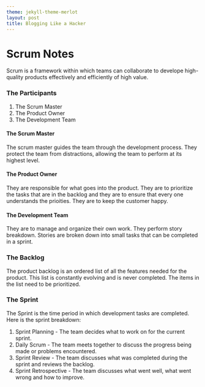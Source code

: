 ```yaml
---
theme: jekyll-theme-merlot
layout: post
title: Blogging Like a Hacker
---
```

# Scrum Notes
Scrum is a framework within which teams can collaborate to develope high-quality products effectively and efficiently of high value.  

### The Participants

1. The Scrum Master
2. The Product Owner
3. The Development Team

#### The Scrum Master
The scrum master guides the team through the development process. They protect the team from distractions, allowing the team to perform at its highest level.

#### The Product Owner
They are responsible for what goes into the product. They are to prioritize the tasks that are in the backlog and they are to ensure that every one understands the prioities. They are to keep the customer happy.

#### The Development Team
They are to manage and organize their own work. They perform story breakdown. Stories are broken down into small tasks that can be completed in a sprint.

### The Backlog
The product backlog is an ordered list of all the features needed for the product. This list is constantly evolving and is never completed. The items in the list need to be prioritized.

### The Sprint
The Sprint is the time period in which development tasks are completed. Here is the sprint breakdown:
  1. Sprint Planning - The team decides what to work on for the current sprint.
  2. Daily Scrum - The team meets together to discuss the progress being made or problems encountered.
  3. Sprint Review - The team discusses what was completed during the sprint and reviews the backlog.
  4. Sprint Retrospective - The team discusses what went well, what went wrong and how to improve.
